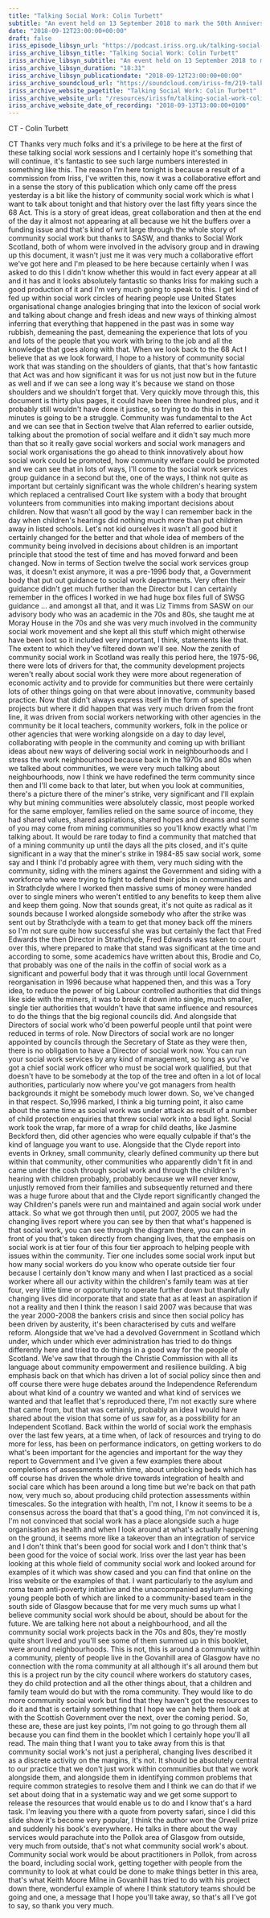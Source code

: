 ```yaml
---
title: "Talking Social Work: Colin Turbett"
subtitle: "An event held on 13 September 2018 to mark the 50th Anniversary of the Social Work (Scotland) Act 1968 – to celebrate, reflect on the journey so far and look to the future."
date: "2018-09-12T23:00:00+00:00"
draft: false
iriss_episode_libsyn_url: "https://podcast.iriss.org.uk/talking-social-work-colin-turbett-1"
iriss_archive_libsyn_title: "Talking Social Work: Colin Turbett"
iriss_archive_libsyn_subtitle: "An event held on 13 September 2018 to mark the 50th Anniversary of the Social Work (Scotland) Act 1968 – to celebrate, reflect on the journey so far and look to the future."
iriss_archive_libsyn_duration: "18:31"
iriss_archive_libsyn_publicationdate: "2018-09-12T23:00:00+00:00"
iriss_archive_soundcloud_url: "https://soundcloud.com/iriss-fm/219-talking-social-work-colin-turbett"
iriss_archive_website_pagetitle: "Talking Social Work: Colin Turbett"
iriss_archive_website_url: "/resources/irissfm/talking-social-work-colin-turbett"
iriss_archive_website_date_of_recording: "2018-09-13T13:00:00+0100"
---
```

CT - Colin Turbett

CT Thanks very much folks and it's a privilege to be here at the first of these talking social work sessions and I certainly hope it's something that will continue, it's fantastic to see such large numbers interested in something like this. The reason I'm here tonight is because a result of a commission from Iriss, I've written this, now it was a collaborative effort and in a sense the story of this publication which only came off the press yesterday is a bit like the history of community social work which is what I want to talk about tonight and that history over the last fifty years since the 68 Act. This is a story of great ideas, great collaboration and then at the end of the day it almost not appearing at all because we hit the buffers over a funding issue and that's kind of writ large through the whole story of community social work but thanks to SASW, and thanks to Social Work Scotland, both of whom were involved in the advisory group and in drawing up this document, it wasn't just me it was very much a collaborative effort we've got here and I'm pleased to be here because certainly when I was asked to do this I didn't know whether this would in fact every appear at all and it has and it looks absolutely fantastic so thanks Iriss for making such a good production of it and I'm very much going to speak to this. I get kind of fed up within social work circles of hearing people use United States organisational change analogies bringing that into the lexicon of social work and talking about change and fresh ideas and new ways of thinking almost inferring that everything that happened in the past was in some way rubbish, demeaning the past, demeaning the experience that lots of you and lots of the people that you work with bring to the job and all the knowledge that goes along with that. When we look back to the 68 Act I believe that as we look forward, I hope to a history of community social work that was standing on the shoulders of giants, that that's how fantastic that Act was and how significant it was for us not just now but in the future as well and if we can see a long way it's because we stand on those shoulders and we shouldn't forget that. Very quickly move through this, this document is thirty plus pages, it could have been three hundred plus, and it probably still wouldn't have done it justice, so trying to do this in ten minutes is going to be a struggle. Community was fundamental to the Act and we can see that in Section twelve that Alan referred to earlier outside, talking about the promotion of social welfare and it didn't say much more than that so it really gave social workers and social work managers and social work organisations the go ahead to think innovatively about how social work could be promoted, how community welfare could be promoted and we can see that in lots of ways, I'll come to the social work services group guidance in a second but the, one of the ways, I think not quite as important but certainly significant was the whole children's hearing system which replaced a centralised Court like system with a body that brought volunteers from communities into making important decisions about children. Now that wasn't all good by the way I can remember back in the day when children's hearings did nothing much more than put children away in listed schools. Let's not kid ourselves it wasn't all good but it certainly changed for the better and that whole idea of members of the community being involved in decisions about children is an important principle that stood the test of time and has moved forward and been changed. Now in terms of Section twelve the social work services group was, it doesn't exist anymore, it was a pre-1996 body that, a Government body that put out guidance to social work departments. Very often their guidance didn't get much further than the Director but I can certainly remember in the offices I worked in we had huge box files full of SWSG guidance ... and amongst all that, and it was Liz Timms from SASW on our advisory body who was an academic in the 70s and 80s, she taught me at Moray House in the 70s and she was very much involved in the community social work movement and she kept all this stuff which might otherwise have been lost so it included very important, I think, statements like that. The extent to which they've filtered down we'll see. Now the zenith of community social work in Scotland was really this period here, the 1975-96, there were lots of drivers for that, the community development projects weren't really about social work they were more about regeneration of economic activity and to provide for communities but there were certainly lots of other things going on that were about innovative, community based practice. Now that didn't always express itself in the form of special projects but where it did happen that was very much driven from the front line, it was driven from social workers networking with other agencies in the community be it local teachers, community workers, folk in the police or other agencies that were working alongside on a day to day level, collaborating with people in the community and coming up with brilliant ideas about new ways of delivering social work in neighbourhoods and I stress the work neighbourhood because back in the 1970s and 80s when we talked about communities, we were very much talking about neighbourhoods, now I think we have redefined the term community since then and I'll come back to that later, but when you look at communities, there's a picture there of the miner's strike, very significant and I'll explain why but mining communities were absolutely classic, most people worked for the same employer, families relied on the same source of income, they had shared values, shared aspirations, shared hopes and dreams and some of you may come from mining communities so you'll know exactly what I'm talking about. It would be rare today to find a community that matched that of a mining community up until the days all the pits closed, and it's quite significant in a way that the miner's strike in 1984-85 saw social work, some say and I think I'd probably agree with them, very much siding with the community, siding with the miners against the Government and siding with a workforce who were trying to fight to defend their jobs in communities and in Strathclyde where I worked then massive sums of money were handed over to single miners who weren't entitled to any benefits to keep them alive and keep them going. Now that sounds great, it's not quite as radical as it sounds because I worked alongside somebody who after the strike was sent out by Strathclyde with a team to get that money back off the miners so I'm not sure quite how successful she was but certainly the fact that Fred Edwards the then Director in Strathclyde, Fred Edwards was taken to court over this, where prepared to make that stand was significant at the time and according to some, some academics have written about this, Brodie and Co, that probably was one of the nails in the coffin of social work as a significant and powerful body that it was through until local Government reorganisation in 1996 because what happened then, and this was a Tory idea, to reduce the power of big Labour controlled authorities that did things like side with the miners, it was to break it down into single, much smaller, single tier authorities that wouldn't have that same influence and resources to do the things that the big regional councils did. And alongside that Directors of social work who'd been powerful people until that point were reduced in terms of role. Now Directors of social work are no longer appointed by councils through the Secretary of State as they were then, there is no obligation to have a Director of social work now. You can run your social work services by any kind of management, so long as you've got a chief social work officer who must be social work qualified, but that doesn't have to be somebody at the top of the tree and often in a lot of local authorities, particularly now where you've got managers from health backgrounds it might be somebody much lower down. So, we've changed in that respect. So,1996 marked, I think a big turning point, it also came about the same time as social work was under attack as result of a number of child protection enquiries that threw social work into a bad light. Social work took the wrap, far more of a wrap for child deaths, like Jasmine Beckford then, did other agencies who were equally culpable if that's the kind of language you want to use. Alongside that the Clyde report into events in Orkney, small community, clearly defined community up there but within that community, other communities who apparently didn't fit in and came under the cosh through social work and through the children's hearing with children probably, probably because we will never know, unjustly removed from their families and subsequently returned and there was a huge furore about that and the Clyde report significantly changed the way Children's panels were run and maintained and again social work under attack. So what we got through then until, put 2007, 2005 we had the changing lives report where you can see by then that what's happened is that social work, you can see through the diagram there, you can see in front of you that's taken directly from changing lives, that the emphasis on social work is at tier four of this four tier approach to helping people with issues within the community. Tier one includes some social work input but how many social workers do you know who operate outside tier four because I certainly don't know many and when I last practiced as a social worker where all our activity within the children's family team was at tier four, very little time or opportunity to operate further down but thankfully changing lives did incorporate that and state that as at least an aspiration if not a reality and then I think the reason I said 2007 was because that was the year 2000-2008 the bankers crisis and since then social policy has been driven by austerity, it's been characterised by cuts and welfare reform. Alongside that we've had a devolved Government in Scotland which under, which under which ever administration has tried to do things differently here and tried to do things in a good way for the people of Scotland. We've saw that through the Christie Commission with all its language about community empowerment and resilience building. A big emphasis back on that which has driven a lot of social policy since then and off course there were huge debates around the Independence Referendum about what kind of a country we wanted and what kind of services we wanted and that leaflet that's reproduced there, I'm not exactly sure where that came from, but that was certainly, probably an idea I would have shared about the vision that some of us saw for, as a possibility for an Independent Scotland. Back within the world of social work the emphasis over the last few years, at a time when, of lack of resources and trying to do more for less, has been on performance indicators, on getting workers to do what's been important for the agencies and important for the way they report to Government and I've given a few examples there about completions of assessments within time, about unblocking beds which has off course has driven the whole drive towards integration of health and social care which has been around a long time but we're back on that path now, very much so, about producing child protection assessments within timescales. So the integration with health, I'm not, I know it seems to be a consensus across the board that that's a good thing, I'm not convinced it is, I'm not convinced that social work has a place alongside such a huge organisation as health and when I look around at what's actually happening on the ground, it seems more like a takeover than an integration of service and I don't think that's been good for social work and I don't think that's been good for the voice of social work. Iriss over the last year has been looking at this whole field of community social work and looked around for examples of it which was show cased and you can find that online on the Iriss website or the examples of that. I want particularly to the asylum and roma team anti-poverty initiative and the unaccompanied asylum-seeking young people both of which are linked to a community-based team in the south side of Glasgow because that for me very much sums up what I believe community social work should be about, should be about for the future. We are talking here not about a neighbourhood, and all the community social work projects back in the 70s and 80s, they're mostly quite short lived and you'll see some of them summed up in this booklet, were around neighbourhoods. This is not, this is around a community within a community, plenty of people live in the Govanhill area of Glasgow have no connection with the roma community at all although it's all around them but this is a project run by the city council where workers do statutory cases, they do child protection and all the other things about, that a children and family team would do but with the roma community. They would like to do more community social work but find that they haven't got the resources to do it and that is certainly something that I hope we can help them look at with the Scottish Government over the next, over the coming period. So, these are, these are just key points, I'm not going to go through them all because you can find them in the booklet which I certainly hope you'll all read. The main thing that I want you to take away from this is that community social work's not just a peripheral, changing lives described it as a discrete activity on the margins, it's not. It should be absolutely central to our practice that we don't just work within communities but that we work alongside them, and alongside them in identifying common problems that require common strategies to resolve them and I think we can do that if we set about doing that in a systematic way and we get some support to release the resources that would enable us to do and I know that's a hard task. I'm leaving you there with a quote from poverty safari, since I did this slide show it's become very popular, I think the author won the Orwell prize and suddenly his book's everywhere. He talks in there about the way services would parachute into the Pollok area of Glasgow from outside, very much from outside, that's not what community social work's about. Community social work would be about practitioners in Pollok, from across the board, including social work, getting together with people from the community to look at what could be done to make things better in this area, that's what Keith Moore Milne in Govanhill has tried to do with his project down there, wonderful example of where I think statutory teams should be going and one, a message that I hope you'll take away, so that's all I've got to say, so thank you very much.